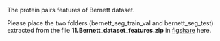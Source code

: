 The protein pairs features of Bernett dataset.

Please place the two folders (bernett_seg_train_val and bernett_seg_test) extracted from the file **11.Bernett_dataset_features.zip** in [figshare](https://figshare.com/articles/dataset/ESM2_AMP/28378157) here.
